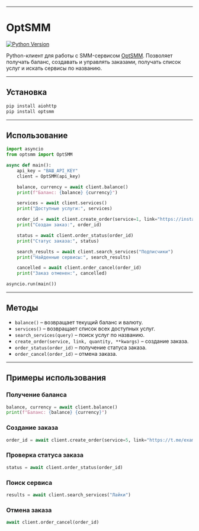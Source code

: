 
---

# OptSMM

[![Python Version](https://img.shields.io/badge/python-3.10%2B-blue)](https://www.python.org/)

Python-клиент для работы с SMM-сервисом [OptSMM](https://optsmm.ru). Позволяет получать баланс, создавать и управлять заказами, получать список услуг и искать сервисы по названию.

---

## Установка

```bash
pip install aiohttp
pip install optsmm
```

---

## Использование

```python
import asyncio
from optsmm import OptSMM

async def main():
    api_key = "ВАШ_API_KEY"
    client = OptSMM(api_key)

    balance, currency = await client.balance()
    print(f"Баланс: {balance} {currency}")

    services = await client.services()
    print("Доступные услуги:", services)

    order_id = await client.create_order(service=1, link="https://instagram.com/example", quantity=1000)
    print("Создан заказ:", order_id)

    status = await client.order_status(order_id)
    print("Статус заказа:", status)

    search_results = await client.search_services("Подписчики")
    print("Найденные сервисы:", search_results)

    cancelled = await client.order_cancel(order_id)
    print("Заказ отменен:", cancelled)

asyncio.run(main())
```

---

## Методы

* `balance()` – возвращает текущий баланс и валюту.
* `services()` – возвращает список всех доступных услуг.
* `search_services(query)` – поиск услуг по названию.
* `create_order(service, link, quantity, **kwargs)` – создание заказа.
* `order_status(order_id)` – получение статуса заказа.
* `order_cancel(order_id)` – отмена заказа.

---

## Примеры использования

### Получение баланса

```python
balance, currency = await client.balance()
print(f"Баланс: {balance} {currency}")
```

### Создание заказа

```python
order_id = await client.create_order(service=5, link="https://t.me/example", quantity=500)
```

### Проверка статуса заказа

```python
status = await client.order_status(order_id)
```

### Поиск сервиса

```python
results = await client.search_services("Лайки")
```

### Отмена заказа

```python
await client.order_cancel(order_id)
```

